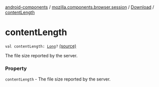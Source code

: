 [android-components](../../index.md) / [mozilla.components.browser.session](../index.md) / [Download](index.md) / [contentLength](./content-length.md)

# contentLength

`val contentLength: `[`Long`](https://kotlinlang.org/api/latest/jvm/stdlib/kotlin/-long/index.html)`?` [(source)](https://github.com/mozilla-mobile/android-components/blob/master/components/browser/session/src/main/java/mozilla/components/browser/session/Download.kt#L27)

The file size reported by the server.

### Property

`contentLength` - The file size reported by the server.
